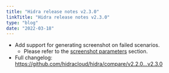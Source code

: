 ```yaml
---
title: "Hidra release notes v2.3.0"
linkTitle: "Hidra release notes v2.3.0"
type: "blog"
date: "2022-03-18"
---
```


- Add support for generating screenshot on failed scenarios.
  - Please refer to the [screenshot parameters](https://hidra.cloud/docs/screenshots/) section.
- Full changelog: https://github.com/hidracloud/hidra/compare/v2.2.0...v2.3.0
